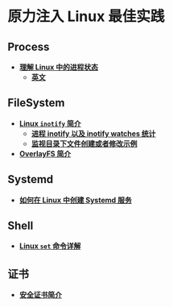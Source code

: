 原力注入 Linux 最佳实践
=========================

## Process
- [**理解 Linux 中的进程状态**](process/Understanding_process_states_in_Linux.md)
	- [**英文**](process/Understanding_process_states_in_Linux.pdf)

## FileSystem
- [**Linux `inotify` 简介**](fs/What_is_inotify.md)
	- [**进程 inotify 以及 inotify watches 统计**](fs/inotify_stat.sh)
	- [**监视目录下文件创建或者修改示例**](fs/inotify_monitor_path.sh)
- [**OverlayFS 简介**](fs/OverlayFS.md)

## Systemd
- [**如何在 Linux 中创建 Systemd 服务**](systemd/Systemd_Service_Creation_Guide.md)

## Shell
- [**Linux `set` 命令详解**](shell/Linux_set_Command_Explained.md)

## 证书
- [**安全证书简介**](certs_intro.md)
